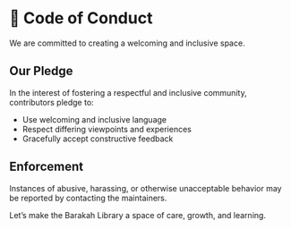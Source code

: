 # 🌱 Code of Conduct

We are committed to creating a welcoming and inclusive space.

## Our Pledge
In the interest of fostering a respectful and inclusive community, contributors pledge to:

- Use welcoming and inclusive language
- Respect differing viewpoints and experiences
- Gracefully accept constructive feedback

## Enforcement
Instances of abusive, harassing, or otherwise unacceptable behavior may be reported by contacting the maintainers.

Let’s make the Barakah Library a space of care, growth, and learning.
